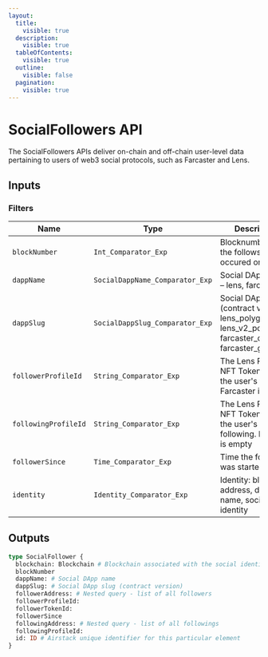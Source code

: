```yaml
---
layout:
  title:
    visible: true
  description:
    visible: true
  tableOfContents:
    visible: true
  outline:
    visible: false
  pagination:
    visible: true
---
```


# SocialFollowers API

The SocialFollowers APIs deliver on-chain and off-chain user-level data pertaining to users of web3 social protocols, such as Farcaster and Lens.

## Inputs

### Filters

| Name                 | Type                            | Description                                                                                                    |
| -------------------- | ------------------------------- | -------------------------------------------------------------------------------------------------------------- |
| `blockNumber`        | `Int_Comparator_Exp`            | Blocknumber when the follows occured onchain.                                                                  |
| `dappName`           | `SocialDappName_Comparator_Exp` | Social DApp name – lens, farcaster                                                                             |
| `dappSlug`           | `SocialDappSlug_Comparator_Exp` | Social DApp slug (contract version) – lens\_polygon, lens\_v2\_polygon, farcaster\_optimism, farcaster\_goerli |
| `followerProfileId`  | `String_Comparator_Exp`         | The Lens Profile NFT Token ID of the user's follower. Farcaster is empty                                       |
| `followingProfileId` | `String_Comparator_Exp`         | The Lens Profile NFT Token ID of the user's following. Farcaster is empty                                      |
| `followerSince`      | `Time_Comparator_Exp`           | Time the follows was started                                                                                   |
| `identity`           | `Identity_Comparator_Exp`       | Identity: blockchain address, domain name, social identity                                                     |

## Outputs

```graphql
type SocialFollower {
  blockchain: Blockchain # Blockchain associated with the social identity
  blockNumber
  dappName: # Social DApp name
  dappSlug: # Social DApp slug (contract version)
  followerAddress: # Nested query - list of all followers
  followerProfileId:
  followerTokenId:
  followerSince
  followingAddress: # Nested query - list of all followings
  followingProfileId: 
  id: ID # Airstack unique identifier for this particular element
}
```
